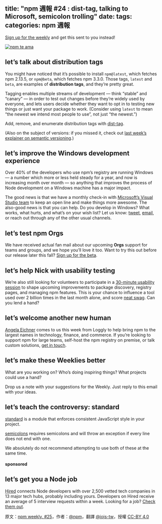 title: "npm 週報 #24 : dist-tag, talking to Microsoft, semicolon trolling"
date: 
tags:
categories: npm 週報
---

[Sign up for the weekly](https://www.npmjs.com/npm-weekly?utm_campaign=newsletter20150820 "Subscribe to the weekly") and get this sent to you instead!

[![npm te ama](https://partners.npmjs.com/weekly/rio-luggage-tag.jpg "npm te ama")](https://docs.npmjs.com/cli/dist-tag?utm_campaign=newsletter20150820 "dist-tag | npm Documentation")

## let’s talk about distribution tags

You might have noticed that it’s possible to install `npm@latest`, which fetches npm 2.13.5, or `npm@beta`, which fetches npm 3.3.0\. Those tags, `latest` and `beta`, are examples of **distribution tags**, and they’re pretty great.

Tagging enables multiple streams of development — think “stable” and “canary” — in order to test out changes before they’re widely used by everyone, and lets users decide whether they want to opt in to testing new things or just want your package to work. (Consider using `latest` to mean “the newest we intend most people to use”, not just “the newest.”)

Add, remove, and enumerate distribution tags with [dist-tag](https://docs.npmjs.com/cli/dist-tag?utm_campaign=newsletter20150820 "dist-tag | npm Documentation").

(Also on the subject of versions: if you missed it, check out [last week’s explainer on semantic versioning](http://blog.npmjs.org/post/126588929320/npm-weekly-24-semver-explained-amazing-videos?utm_campaign=newsletter20150820 "npm weekly #24: semver explained, amazing videos, pizza").)

## let’s improve the Windows development experience

Over 40% of the developers who use npm’s registry are running Windows — a number which more or less held steady for a year, and now is increasing month over month — so anything that improves the process of Node development on a Windows machine has a major impact.

The good news is that we have a monthly check-in with [Microsoft’s Visual Studio team](https://channel9.msdn.com/Blogs/Seth-Juarez/Nodejs-Tools-for-Visual-Studio "Node.js Tools for Visual Studio | Seth Juarez | Channel 9") to keep an open line and make things more awesome. The also-good news is that you can help. Do you develop in Windows? What works, what hurts, and what’s on your wish list? Let us know: [tweet](https://twitter.com/intent/follow?screen_name=npmjs "npmbot (@npmjs) | Twitter"), [email](mailto:wombat-cowp@npmjs.com), or reach out through any of the other usual channels.

## let’s test npm Orgs

We have received actual fan mail about our upcoming **Orgs** support for teams and groups, and we hope you’ll love it too. Want to try this out before our release later this fall? [Sign up for the beta](http://info.npmjs.com/test-orgs?utm_campaign=newsletter20150820 "help us test npm Orgs").

## let’s help Nick with usability testing

We’re also still looking for volunteers to participate in a [30-minute usability session](https://calendly.com/npm/ux "Calendly - Nick Cawthon") to shape upcoming improvements to package discovery, registry pages, and managing npm features. This is your chance to influence a tool used over 2 billion times in the last month alone, and score [neat swag](http://shop.npmjs.com?utm_campaign=newsletter20150820 "npm swag store"). Can you lend a hand?

## let’s welcome another new human

[Angela Eichner](http://twitter.com/siliconvallygrl "SiliconVallyGrl (@SiliconVallyGrl) | Twitter") comes to us this week from Loggly to help bring npm to the largest names in technology, finance, and commerce. If you’re looking to support npm for large teams, self-host the npm registry on premise, or talk custom solutions, [get in touch](mailto:angela@npmjs.com).

## let’s make these Weeklies better

What are you working on? Who’s doing inspiring things? What projects could use a hand?

Drop us a note with your suggestions for the Weekly. Just reply to this email with your ideas.

## let’s teach the controversy: standard

[standard](https://www.npmjs.com/package/standard?utm_campaign=newsletter20150820 "standard") is a module that enforces consistent JavaScript style in your project.

[semicolons](https://www.npmjs.com/package/semicolons?utm_campaign=newsletter20150820 "semicolon") requires semicolons and will throw an exception if every line does not end with one.

We absolutely do not recommend attempting to use both of these at the same time.

#### sponsored

## let’s get you a Node job

[Hired](http://hired.com/?utm_source=npmjs&utm_medium=newsletter "Hired - Marketplace for Recruiting Startup & Tech Talent") connects Node developers with over 2,500 vetted tech companies in 13 major tech hubs, probably including yours. Developers on Hired receive an average of 5 interview requests within a week. Looking for a job? [Check them out](http://hired.com/?utm_source=npmjs&utm_medium=newsletter "Hired - Marketplace for Recruiting Startup & Tech Talent").

原文：[npm weekly, #25](http://blog.npmjs.org/post/127157174356/npm-weekly-25-dist-tag-talking-to-microsoft)，作者：[@npm](http://blog.npmjs.org/)，翻譯 [@iojs-tw](https://github.com/iojs/iojs-tw)，授權 [CC-BY 4.0](https://creativecommons.org/licenses/by/4.0/deed.zh_TW)
